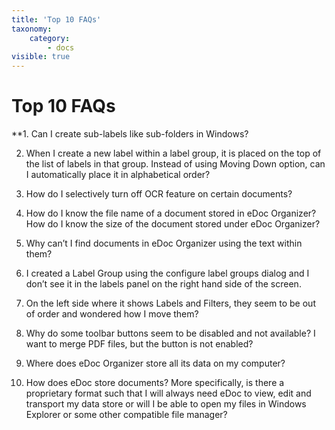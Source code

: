 ```yaml
---
title: 'Top 10 FAQs'
taxonomy:
    category:
        - docs
visible: true
---
```


# Top 10 FAQs

**1. Can I create sub-labels like sub-folders in Windows?

2. When I create a new label within a label group, it is placed on the top of the list of labels in that group. Instead of using Moving Down option, can I automatically place it in alphabetical order?

3. How do I selectively turn off OCR feature on certain documents?

4. How do I know the file name of a document stored in eDoc Organizer? How do I know the size of the document stored under eDoc Organizer?

5. Why can’t I find documents in eDoc Organizer using the text within them?

6. I created a Label Group using the configure label groups dialog and I don’t see it in the labels panel on the right hand side of the screen.

7. On the left side where it shows Labels and Filters, they seem to be out of order and wondered how I move them?

8. Why do some toolbar buttons seem to be disabled and not available? I want to merge PDF files, but the button is not enabled?

9. Where does eDoc Organizer store all its data on my computer?

10. How does eDoc store documents? More specifically, is there a proprietary format such that I will always need eDoc to view, edit and transport my data store or will I be able to open my files in Windows Explorer or some other compatible file manager?